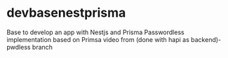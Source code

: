 # devbasenestprisma
Base to develop an app with Nestjs and Prisma
Passwordless implementation based on Primsa video from  (done with hapi as backend)- pwdless branch
